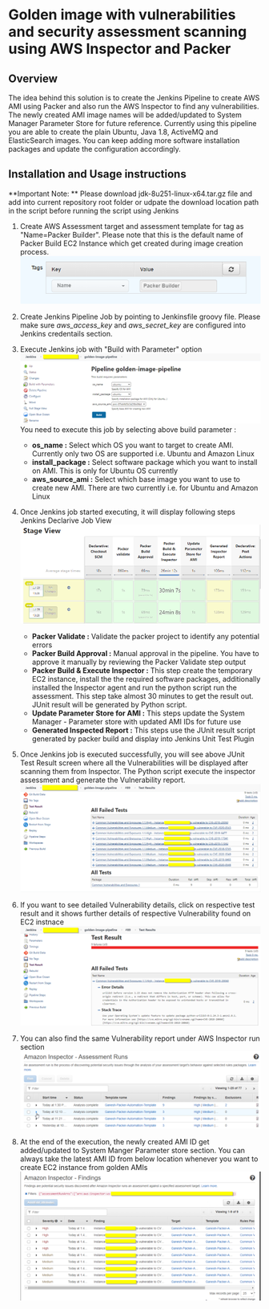 # Golden image with vulnerabilities and security assessment scanning using AWS Inspector and Packer

## Overview
The idea behind this solution is to create the Jenkins Pipeline to create AWS AMI using Packer and also run the AWS Inspector to find any vulnerabilities. The newly created AMI image names will be added/updated to System Manager Parameter Store for future reference. Currently using this pipeline you are able to create the plain Ubuntu, Java 1.8, ActiveMQ and ElasticSearch images. You can keep adding more software installation packages and update the configuration accordingly.

## Installation and Usage instructions

**Important Note: **
Please download jdk-8u251-linux-x64.tar.gz file and add into current repository root folder or udpate the download location path in the script before running the script using Jenkins

1. Create AWS Assessment target and assessment template for tag as "Name=Packer Builder". Please note that this is the default name of Packer Build EC2 Instance which get created during image creation process.
![jenkinsconfig](/images/image8.png)

2. Create Jenkins Pipeline Job by pointing to Jenkinsfile groovy file. Please make sure *aws_access_key* and *aws_secret_key* are configured into Jenkins credentails section.

3. Execute Jenkins job with "Build with Parameter" option
   ![jenkinsconfig](/images/image1.png)
   You need to execute this job by selecting above build parameter : 
   * **os_name :** Select which OS you want to target to create AMI. Currently only two OS are supported i.e. Ubuntu and Amazon Linux
   * **install_package :** Select software package which you want to install on AMI. This is only for Ubuntu OS currently
   * **aws_source_ami :** Select which base image you want to use to create new AMI. There are two currently i.e. for Ubuntu and Amazon Linux

4. Once Jenkins job started executing, it will display following steps 
   Jenkins Declarive Job View
   ![jenkinsconfig](/images/image2.png)
   
   * **Packer Validate :** Validate the packer project to identify any potential errors 
   * **Packer Build Approval :** Manual approval in the pipeline. You have to approve it manually by reviewing the Packer Validate step output
   * **Packer Build & Execute Inspector :** This step create the temporary EC2 instance, install the the required software packages, additionally installed the Inspector agent and run the python script run the assessment. This step take almost 30 minutes to get the result out. JUnit result will be generated by Python script.
   * **Update Parameter Store for AMI :** This steps update the System Manager - Parameter store with updated AMI IDs for future use
   * **Generated Inspected Report :** This steps use the JUnit result script generated by packer build and display into Jenkins Unit Test Plugin
   
 5. Once Jenkins job is executed successfully, you will see above JUnit Test Result screen where all the Vulnerabilities will be displayed after scanning them from Inspector. The Python script execute the inspector assessment and generate the Vulnerability report.
 ![jenkinsconfig](/images/image3.png)
 
 6. If you want to see detailed Vulnerability details, click on respective test result and it shows further details of respective Vulnerability found on EC2 instnace
 ![jenkinsconfig](/images/image4.png)
 
 7. You can also find the same Vulnerability report under AWS Inspector run section
 ![jenkinsconfig](/images/image5.png)
 
 8. At the end of the execution, the newly created AMI ID get added/updated to System Manger Parameter store section. You can always take the latest AMI ID from below location whenever you want to create EC2 instance from golden AMIs
 ![jenkinsconfig](/images/image6.png)
 
